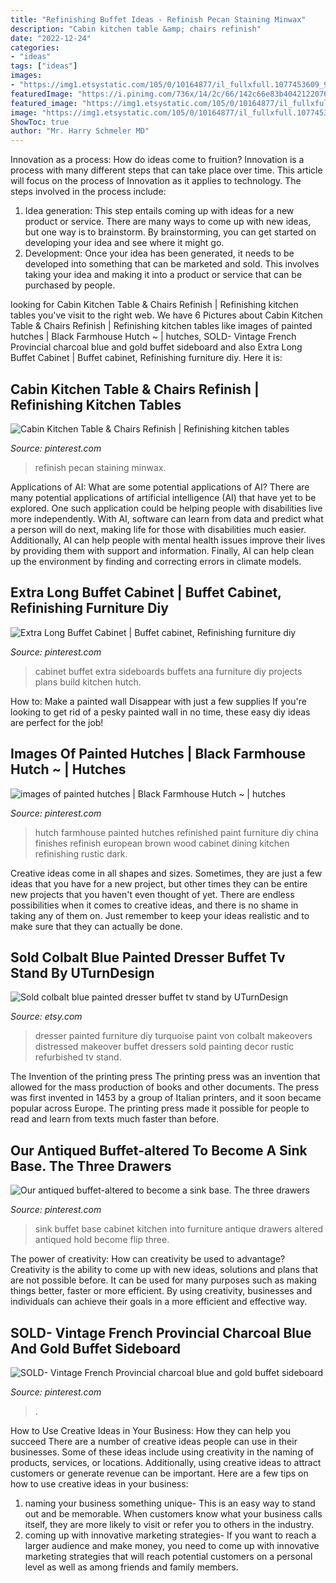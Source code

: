 ```yaml
---
title: "Refinishing Buffet Ideas - Refinish Pecan Staining Minwax"
description: "Cabin kitchen table &amp; chairs refinish"
date: "2022-12-24"
categories:
- "ideas"
tags: ["ideas"]
images:
- "https://img1.etsystatic.com/105/0/10164877/il_fullxfull.1077453609_978r.jpg"
featuredImage: "https://i.pinimg.com/736x/14/2c/66/142c66e83b4042122076c92110d9e809.jpg"
featured_image: "https://img1.etsystatic.com/105/0/10164877/il_fullxfull.1077453609_978r.jpg"
image: "https://img1.etsystatic.com/105/0/10164877/il_fullxfull.1077453609_978r.jpg"
ShowToc: true
author: "Mr. Harry Schmeler MD"
---
```



Innovation as a process: How do ideas come to fruition?
Innovation is a process with many different steps that can take place over time. This article will focus on the process of Innovation as it applies to technology. The steps involved in the process include: 
1. Idea generation: This step entails coming up with ideas for a new product or service. There are many ways to come up with new ideas, but one way is to brainstorm. By brainstorming, you can get started on developing your idea and see where it might go. 
2. Development: Once your idea has been generated, it needs to be developed into something that can be marketed and sold. This involves taking your idea and making it into a product or service that can be purchased by people. 

	

		
looking for Cabin Kitchen Table &amp; Chairs Refinish | Refinishing kitchen tables you've visit to the right web. We have 6 Pictures about Cabin Kitchen Table &amp; Chairs Refinish | Refinishing kitchen tables like images of painted hutches | Black Farmhouse Hutch ~ | hutches, SOLD- Vintage French Provincial charcoal blue and gold buffet sideboard and also Extra Long Buffet Cabinet | Buffet cabinet, Refinishing furniture diy. Here it is:
		
    
## Cabin Kitchen Table &amp; Chairs Refinish | Refinishing Kitchen Tables

<img loading=lazy src="https://i.pinimg.com/originals/8f/96/35/8f9635f3dddb41e1f4e657e5f7c65c23.jpg" onerror="this.onerror=null;this.src='https://tse2.mm.bing.net/th?id=OIP.L_6vQlqkakcJG4yrH0KKBAHaFj&amp;pid=15.1';" alt="Cabin Kitchen Table &amp; Chairs Refinish | Refinishing kitchen tables">

_Source: pinterest.com_

>refinish pecan staining minwax. 

	

Applications of AI: What are some potential applications of AI?
There are many potential applications of artificial intelligence (AI) that have yet to be explored. One such application could be helping people with disabilities live more independently. With AI, software can learn from data and predict what a person will do next, making life for those with disabilities much easier. Additionally, AI can help people with mental health issues improve their lives by providing them with support and information. Finally, AI can help clean up the environment by finding and correcting errors in climate models.

    
## Extra Long Buffet Cabinet | Buffet Cabinet, Refinishing Furniture Diy

<img loading=lazy src="https://i.pinimg.com/originals/e1/fd/00/e1fd00b5d60f3cdd9cd5273dc85a16f4.jpg" onerror="this.onerror=null;this.src='https://tse1.mm.bing.net/th?id=OIP.3Nigy037NCVr18vpX1YtEQHaFj&amp;pid=15.1';" alt="Extra Long Buffet Cabinet | Buffet cabinet, Refinishing furniture diy">

_Source: pinterest.com_

>cabinet buffet extra sideboards buffets ana furniture diy projects plans build kitchen hutch. 

	

How to: Make a painted wall Disappear with just a few supplies
If you're looking to get rid of a pesky painted wall in no time, these easy diy ideas are perfect for the job!

    
## Images Of Painted Hutches | Black Farmhouse Hutch ~ | Hutches

<img loading=lazy src="https://s-media-cache-ak0.pinimg.com/736x/61/6f/44/616f44ad91390503d2cf34b99685a284--refinished-furniture-furniture-refinishing.jpg" onerror="this.onerror=null;this.src='https://tse1.mm.bing.net/th?id=OIP.n7-kFVQq14GlmqNQ0cId2AHaJ4&amp;pid=15.1';" alt="images of painted hutches | Black Farmhouse Hutch ~ | hutches">

_Source: pinterest.com_

>hutch farmhouse painted hutches refinished paint furniture diy china finishes refinish european brown wood cabinet dining kitchen refinishing rustic dark. 

	

Creative ideas come in all shapes and sizes. Sometimes, they are just a few ideas that you have for a new project, but other times they can be entire new projects that you haven't even thought of yet. There are endless possibilities when it comes to creative ideas, and there is no shame in taking any of them on. Just remember to keep your ideas realistic and to make sure that they can actually be done.

    
## Sold Colbalt Blue Painted Dresser Buffet Tv Stand By UTurnDesign

<img loading=lazy src="https://img1.etsystatic.com/105/0/10164877/il_fullxfull.1077453609_978r.jpg" onerror="this.onerror=null;this.src='https://tse1.mm.bing.net/th?id=OIP.M5mjawpmU-6kP0v6KXzvTAHaJ4&amp;pid=15.1';" alt="Sold colbalt blue painted dresser buffet tv stand by UTurnDesign">

_Source: etsy.com_

>dresser painted furniture diy turquoise paint von colbalt makeovers distressed makeover buffet dressers sold painting decor rustic refurbished tv stand. 

	

The Invention of the printing press
The printing press was an invention that allowed for the mass production of books and other documents. The press was first invented in 1453 by a group of Italian printers, and it soon became popular across Europe. The printing press made it possible for people to read and learn from texts much faster than before.

    
## Our Antiqued Buffet-altered To Become A Sink Base. The Three Drawers

<img loading=lazy src="https://i.pinimg.com/736x/a1/e4/66/a1e4662e2117f33bb31b22f992809851.jpg" onerror="this.onerror=null;this.src='https://tse3.mm.bing.net/th?id=OIP.jqrF2tPxu8bve3UJdUJW7QHaHa&amp;pid=15.1';" alt="Our antiqued buffet-altered to become a sink base. The three drawers">

_Source: pinterest.com_

>sink buffet base cabinet kitchen into furniture antique drawers altered antiqued hold become flip three. 

	

The power of creativity: How can creativity be used to advantage?
Creativity is the ability to come up with new ideas, solutions and plans that are not possible before. It can be used for many purposes such as making things better, faster or more efficient. By using creativity, businesses and individuals can achieve their goals in a more efficient and effective way.

    
## SOLD- Vintage French Provincial Charcoal Blue And Gold Buffet Sideboard

<img loading=lazy src="https://i.pinimg.com/736x/14/2c/66/142c66e83b4042122076c92110d9e809.jpg" onerror="this.onerror=null;this.src='https://tse3.mm.bing.net/th?id=OIP.2ZmZD4wV0ARkYW-eAqRBeAHaHa&amp;pid=15.1';" alt="SOLD- Vintage French Provincial charcoal blue and gold buffet sideboard">

_Source: pinterest.com_

>. 

	

How to Use Creative Ideas in Your Business: How they can help you succeed
There are a number of creative ideas people can use in their businesses. Some of these ideas include using creativity in the naming of products, services, or locations. Additionally, using creative ideas to attract customers or generate revenue can be important. Here are a few tips on how to use creative ideas in your business: 
1. naming your business something unique- This is an easy way to stand out and be memorable. When customers know what your business calls itself, they are more likely to visit or refer you to others in the industry. 
2. coming up with innovative marketing strategies- If you want to reach a larger audience and make money, you need to come up with innovative marketing strategies that will reach potential customers on a personal level as well as among friends and family members. 

